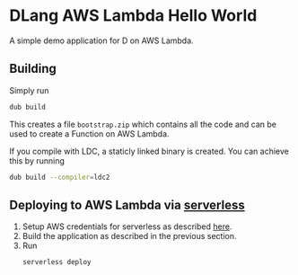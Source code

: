 # DLang AWS Lambda Hello World

A simple demo application for D on AWS Lambda.

## Building

Simply run

```bash
dub build
```

This creates a file `bootstrap.zip` which contains all the code and can be used
to create a Function on AWS Lambda.

If you compile with LDC, a staticly linked binary is created. You can achieve this by running
```bash
dub build --compiler=ldc2
```


## Deploying to AWS Lambda via [serverless](https://serverless.com/)

1. Setup AWS credentials for serverless as described [here](https://serverless.com/framework/docs/providers/aws/guide/credentials/).
2. Build the application as described in the previous section.
3. Run
   ```bash
   serverless deploy
   ```
